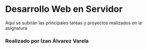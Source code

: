 # Desarrollo Web en Servidor

Aquí se subirán las principales tareas y proyectos realizados en la asignatura

### Realizado por Izan Álvarez Varela
